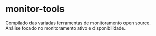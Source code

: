 # monitor-tools
Compilado das variadas ferramentas de monitoramento open source. Análise focado no monitoramento ativo e disponibilidade.

